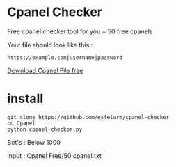 # Cpanel Checker

 Free cpanel checker tool for you + 50 free cpanels 

Your file should look like this :

`https://example.com|username|password`


<a href="[https://github.com/esfelurm/cpanel-checker/blob/main/Cpanel%20Free/50%20cpanel.txt](https://github.com/yenyangmjaze/Cpanel/blob/main/50%20cpanel.txt)">Download Cpanel File free</a>


# install

```
git clone https://github.com/esfelurm/cpanel-checker
cd Cpanel
python cpanel-checker.py
```
Bot's : Below 1000 

input : Cpanel Free/50 cpanel.txt
